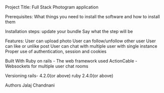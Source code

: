 Project Title:
Full Stack Photogram application

Prerequisites:
What things you need to install the software and how to install them

Installation steps:
update your bundle
Say what the step will be

Features:
User can upload photo
User can follow/unfollow other user
User can like or unlike post
User can chat with multiple user with single instance
Proper use of authentication, session and cookies


Built With
Ruby on rails - The web framework used
ActionCable - Websockets for multiple user chat rooms

Versioning
rails- 4.2.0(or above)
ruby 2.4.0(or above)

Authors
Jalaj Chandnani


